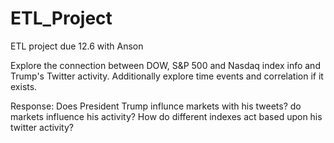 # ETL_Project
ETL project due 12.6 with Anson 

Explore the connection between DOW, S&P 500 and Nasdaq index info and Trump's Twitter activity. Additionally explore time events and correlation if it exists. 

Response: 
Does President Trump influnce markets with his tweets? do markets influence his activity? How do different indexes act based upon his twitter activity? 
